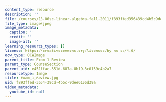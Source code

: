 ```yaml
---
content_type: resource
description: ''
file: /courses/18-06sc-linear-algebra-fall-2011/f893ffed356439cd4b5c9dee6106d39a_Exam_1_Review.jpg
file_type: image/jpeg
image_metadata:
  caption: ''
  credit: ''
  image-alt: ''
learning_resource_types: []
license: https://creativecommons.org/licenses/by-nc-sa/4.0/
ocw_type: OCWImage
parent_title: Exam 1 Review
parent_type: CourseSection
parent_uid: e451ffac-351d-687a-8b19-3c0159c4b2a7
resourcetype: Image
title: Exam_1_Review.jpg
uid: f893ffed-3564-39cd-4b5c-9dee6106d39a
video_metadata:
  youtube_id: null
---
```

